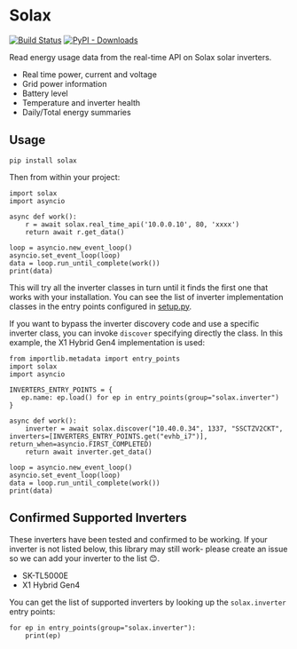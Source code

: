 # Solax

[![Build Status](https://github.com/squishykid/solax/workflows/tests/badge.svg)](https://github.com/squishykid/solax/actions)
[![PyPI - Downloads](https://img.shields.io/pypi/dm/solax.svg)](https://pypi.org/project/solax)

Read energy usage data from the real-time API on Solax solar inverters.

* Real time power, current and voltage
* Grid power information
* Battery level
* Temperature and inverter health
* Daily/Total energy summaries

## Usage

`pip install solax`

Then from within your project:

```
import solax
import asyncio

async def work():
    r = await solax.real_time_api('10.0.0.10', 80, 'xxxx')
    return await r.get_data()

loop = asyncio.new_event_loop()
asyncio.set_event_loop(loop)
data = loop.run_until_complete(work())
print(data)
```

This will try all the inverter classes in turn until it finds the first one that works with your installation. You can see the list of inverter implementation classes in the entry points configured in [setup.py](setup.py).

If you want to bypass the inverter discovery code and use a specific inverter class, you can invoke `discover` specifying directly the class. In this example, the X1 Hybrid Gen4 implementation is used:

```
from importlib.metadata import entry_points
import solax
import asyncio

INVERTERS_ENTRY_POINTS = {
   ep.name: ep.load() for ep in entry_points(group="solax.inverter")
}

async def work():
    inverter = await solax.discover("10.40.0.34", 1337, "SSCTZV2CKT", inverters=[INVERTERS_ENTRY_POINTS.get("evhb_i7")], return_when=asyncio.FIRST_COMPLETED)
    return await inverter.get_data()

loop = asyncio.new_event_loop()
asyncio.set_event_loop(loop)
data = loop.run_until_complete(work())
print(data)
```

## Confirmed Supported Inverters

These inverters have been tested and confirmed to be working. If your inverter is not listed below, this library may still work- please create an issue so we can add your inverter to the list 😊.

* SK-TL5000E
* X1 Hybrid Gen4

You can get the list of supported inverters by looking up the `solax.inverter` entry points:

```
for ep in entry_points(group="solax.inverter"):
    print(ep)
```
